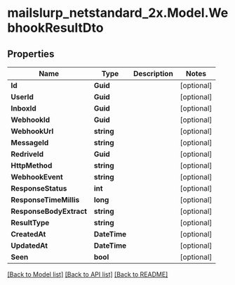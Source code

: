 # mailslurp_netstandard_2x.Model.WebhookResultDto

## Properties

Name | Type | Description | Notes
------------ | ------------- | ------------- | -------------
**Id** | **Guid** |  | [optional] 
**UserId** | **Guid** |  | [optional] 
**InboxId** | **Guid** |  | [optional] 
**WebhookId** | **Guid** |  | [optional] 
**WebhookUrl** | **string** |  | [optional] 
**MessageId** | **string** |  | [optional] 
**RedriveId** | **Guid** |  | [optional] 
**HttpMethod** | **string** |  | [optional] 
**WebhookEvent** | **string** |  | [optional] 
**ResponseStatus** | **int** |  | [optional] 
**ResponseTimeMillis** | **long** |  | [optional] 
**ResponseBodyExtract** | **string** |  | [optional] 
**ResultType** | **string** |  | [optional] 
**CreatedAt** | **DateTime** |  | [optional] 
**UpdatedAt** | **DateTime** |  | [optional] 
**Seen** | **bool** |  | [optional] 

[[Back to Model list]](../README#documentation-for-models) [[Back to API list]](../README#documentation-for-api-endpoints) [[Back to README]](../README)

